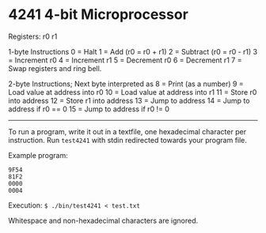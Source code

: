 # 4241 4-bit Microprocessor

Registers: r0 r1

1-byte Instructions
0 = Halt
1 = Add (r0 = r0 + r1)
2 = Subtract (r0 = r0 - r1)
3 = Increment r0 
4 = Increment r1
5 = Decrement r0
6 = Decrement r1
7 = Swap registers and ring bell.

2-byte Instructions; Next byte interpreted as <data>
8  = Print <data> (as a number)
9  = Load value at address <data> into r0
10 = Load value at address <data> into r1
11 = Store r0 into address <data>
12 = Store r1 into address <data>
13 = Jump to address <data>
14 = Jump to address <data> if r0 == 0
15 = Jump to address <data> if r0 != 0

-----

To run a program, write it out in a textfile, one hexadecimal character per instruction.  Run `test4241` with stdin redirected towards your program file.

Example program:
```
9F54
81F2
0000
0004
```
Execution:
`$ ./bin/test4241 < test.txt`

Whitespace and non-hexadecimal characters are ignored.
